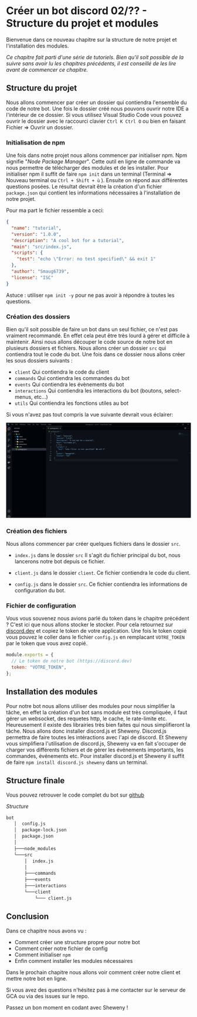 # Créer un bot discord 02/?? - Structure du projet et modules

Bienvenue dans ce nouveau chapitre sur la structure de notre projet et l'installation des modules.

_Ce chapitre fait parti d'une série de tutoriels. Bien qu'il soit possible de la suivre sans avoir lu les chapitres précédents, il est conseillé de les lire avant de commencer ce chapitre._

## Structure du projet

Nous allons commencer par créer un dossier qui contiendra l'ensemble du code de notre bot. Une fois le dossier créé nous pouvons ouvrir notre IDE a l'intérieur de ce dossier.
Si vous utilisez Visual Studio Code vous pouvez ouvrir le dossier avec le raccourci clavier `Ctrl K Ctrl O` ou bien en faisant Fichier => Ouvrir un dossier.

### Initialisation de npm

Une fois dans notre projet nous allons commencer par initialiser npm. Npm signifie "_Node Package Manager_". Cette outil en ligne de commande va nous permettre de télécharger des modules et de les installer. Pour initialiser npm il suffit de faire `npm init` dans un terminal (Terminal => Nouveau terminal ou `Ctrl + Shift + ù` ).
Ensuite on répond aux différentes questions posées. Le résultat devrait être la création d'un fichier `package.json` qui contient les informations nécessaires à l'installation de notre projet.

Pour ma part le fichier ressemble a ceci:

```json
{
  "name": "tutorial",
  "version": "1.0.0",
  "description": "A cool bot for a tutorial",
  "main": "src/index.js",
  "scripts": {
    "test": "echo \"Error: no test specified\" && exit 1"
  },
  "author": "Smaug6739",
  "license": "ISC"
}
```

Astuce : utiliser `npm init -y` pour ne pas avoir à répondre à toutes les questions.

### Création des dossiers

Bien qu'il soit possible de faire un bot dans un seul fichier, ce n'est pas vraiment recommandé. En effet cela peut être très lourd à gérer et difficile à maintenir. Ainsi nous allons découper le code source de notre bot en plusieurs dossiers et fichiers. Nous allons créer un dossier `src` qui contiendra tout le code du bot. Une fois dans ce dossier nous allons créer les sous dossiers suivants :

- `client` Qui contiendra le code du client
- `commands` Qui contiendra les commandes du bot
- `events` Qui contiendra les évènements du bot
- `interactions` Qui contiendra les interactions du bot (boutons, select-menus, etc...)
- `utils` Qui contiendra les fonctions utiles au bot

Si vous n'avez pas tout compris la vue suivante devrait vous éclairer:

![dir_structure](./assets/images/dir_structure.png)

### Création des fichiers

Nous allons commencer par créer quelques fichiers dans le dossier `src`.

- `index.js` dans le dossier `src` Il s'agit du fichier principal du bot, nous lancerons notre bot depuis ce fichier.

- `client.js` dans le dossier `client`. Ce fichier contiendra le code du client.

- `config.js` dans le dossier `src`. Ce fichier contiendra les informations de configuration du bot.

### Fichier de configuration

Vous vous souvenez nous avions parlé du token dans le chapitre précédent ? C'est ici que nous allons stocker le stocker. Pour cela retournez sur [discord.dev](https://discord.com/developers/applications) et copiez le token de votre application. Une fois le token copié vous pouvez le coller dans le fichier `config.js` en remplacant `VOTRE_TOKEN` par le token que vous avez copié.

```js
module.exports = {
  // Le token de notre bot (https://discord.dev)
  token: "VOTRE_TOKEN",
};
```

## Installation des modules

Pour notre bot nous allons utiliser des modules pour nous simplifier la tâche, en effet la création d'un bot sans module est très compliquée, il faut gérer un websocket, des requetes http, le cache, le rate-limite etc. Heureusement il existe des librairies très bien faites qui nous simplifieront la tâche. Nous allons donc installer discord.js et Sheweny. Discord.js permettra de faire toutes les intéractions avec l'api de discord. Et Sheweny vous simplifiera l'utilisation de discord.js, Sheweny va en fait s'occuper de charger vos différents fichiers et de gérer les événements importants, les commandes, événements etc. Pour installer discord.js et Sheweny il suffit de faire `npm install discord.js sheweny` dans un terminal.

## Structure finale

Vous pouvez retrouver le code complet du bot sur [github](https://github.com/Sheweny/Tutorial)

_Structure_

```txt
bot
   │  config.js
   │  package-lock.json
   │  package.json
   │
   ├───node_modules
   └───src
       │  index.js
       │
       ├───commands
       ├───events
       ├───interactions
       └───client
           └─── client.js
```

## Conclusion

Dans ce chapitre nous avons vu :

- Comment créer une structure propre pour notre bot
- Comment créer notre fichier de config
- Comment initialiser `npm`
- Enfin comment installer les modules nécessaires

Dans le prochain chapitre nous allons voir comment créer notre client et mettre notre bot en ligne.

Si vous avez des questions n'hésitez pas à me contacter sur le serveur de GCA ou via des issues sur le repo.

Passez un bon moment en codant avec Sheweny !
